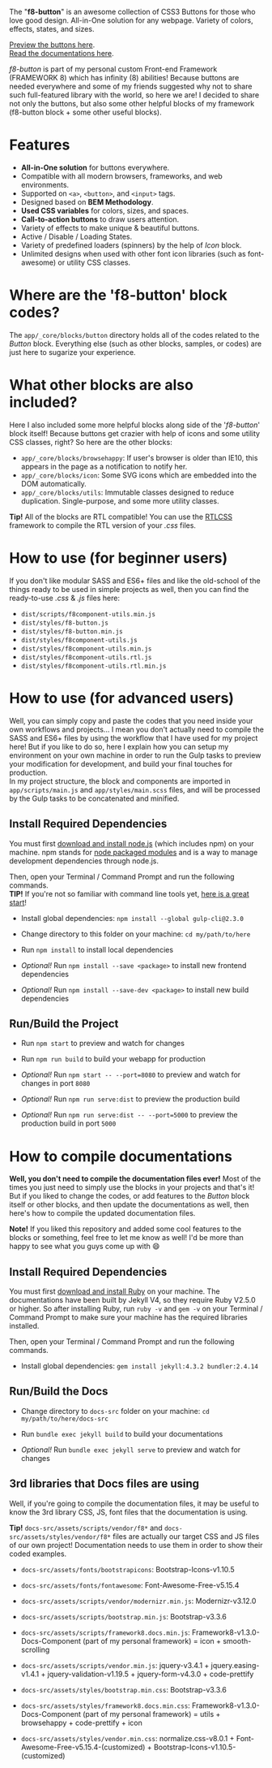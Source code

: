The "**f8-button**" is an awesome collection of CSS3 Buttons for those who love good design. All-in-One solution for any webpage. Variety of colors, effects, states, and sizes.

[Preview the buttons here](https://imalitavakoli.github.io/f8-button/preview/).  
[Read the documentations here](https://imalitavakoli.github.io/f8-button/docs/).

*f8-button* is part of my personal custom Front-end Framework (FRAMEWORK 8) which has infinity (8) abilities! Because buttons are needed everywhere and some of my friends suggested why not to share such full-featured library with the world, so here we are! I decided to share not only the buttons, but also some other helpful blocks of my framework (f8-button block + some other useful blocks).




# Features

- **All-in-One solution** for buttons everywhere.
- Compatible with all modern browsers, frameworks, and web environments.
- Supported on `<a>`, `<button>`, and `<input>` tags.
- Designed based on **BEM Methodology**.
- **Used CSS variables** for colors, sizes, and spaces.
- **Call-to-action buttons** to draw users attention.
- Variety of effects to make unique & beautiful buttons.
- Active / Disable / Loading States.
- Variety of predefined loaders (spinners) by the help of *Icon* block.
- Unlimited designs when used with other font icon libraries (such as font-awesome) or utility CSS classes.




# Where are the 'f8-button' block codes?

The `app/_core/blocks/button` directory holds all of the codes related to the *Button* block. Everything else (such as other blocks, samples, or codes) are just here to sugarize your experience.




# What other blocks are also included?

Here I also included some more helpful blocks along side of the '*f8-button*' block itself! Because buttons get crazier with help of icons and some utility CSS classes, right? So here are the other blocks:

- `app/_core/blocks/browsehappy`: If user's browser is older than IE10, this appears in the page as a notification to notify her.
- `app/_core/blocks/icon`: Some SVG icons which are embedded into the DOM automatically.
- `app/_core/blocks/utils`: Immutable classes designed to reduce duplication. Single-purpose, and some more utility classes.

**Tip!** All of the blocks are RTL compatible! You can use the [RTLCSS](https://rtlcss.com/) framework to compile the RTL version of your *.css* files.



# How to use (for beginner users)

If you don't like modular SASS and ES6+ files and like the old-school of the things ready to be used in simple projects as well, then you can find the ready-to-use *.css* & *.js* files here:

- `dist/scripts/f8component-utils.min.js`
- `dist/styles/f8-button.js`
- `dist/styles/f8-button.min.js`
- `dist/styles/f8component-utils.js`
- `dist/styles/f8component-utils.min.js`
- `dist/styles/f8component-utils.rtl.js`
- `dist/styles/f8component-utils.rtl.min.js`




# How to use (for advanced users)

Well, you can simply copy and paste the codes that you need inside your own workflows and projects... I mean you don't actually need to compile the SASS and ES6+ files by using the workflow that I have used for my project here! But if you like to do so, here I explain how you can setup my environment on your own machine in order to run the Gulp tasks to preview your modification for development, and build your final touches for production.  
In my project structure, the block and components are imported in `app/scripts/main.js` and `app/styles/main.scss` files, and will be processed by the Gulp tasks to be concatenated and minified.


## Install Required Dependencies

You must first [download and install node.js](https://nodejs.org/download/) (which includes npm) on your machine. npm stands for [node packaged modules](https://www.npmjs.com/) and is a way to manage development dependencies through node.js.

Then, open your Terminal / Command Prompt and run the following commands.  
**TIP!** If you're not so familiar with command line tools yet, [here is a great start](http://webdesign.tutsplus.com/series/the-command-line-for-web-design--cms-777)!


- Install global dependencies: `npm install --global gulp-cli@2.3.0`
- Change directory to this folder on your machine: `cd my/path/to/here`
- Run `npm install` to install local dependencies

- *Optional!* Run `npm install --save <package>` to install new frontend dependencies
- *Optional!* Run `npm install --save-dev <package>` to install new build dependencies


## Run/Build the Project

- Run `npm start` to preview and watch for changes
- Run `npm run build` to build your webapp for production

- *Optional!* Run `npm start -- --port=8080` to preview and watch for changes in port `8080`
- *Optional!* Run `npm run serve:dist` to preview the production build
- *Optional!* Run `npm run serve:dist -- --port=5000` to preview the production build in port `5000`




# How to compile documentations

**Well, you don't need to compile the documentation files ever!** Most of the times you just need to simply use the blocks in your projects and that's it! But if you liked to change the codes, or add features to the *Button* block itself or other blocks, and then update the documentations as well, then here's how to compile the updated documentation files.

**Note!** If you liked this repository and added some cool features to the blocks or something, feel free to let me know as well! I'd be more than happy to see what you guys come up with :smile:


## Install Required Dependencies

You must first [download and install Ruby](https://www.ruby-lang.org/en/downloads/) on your machine. The documentations have been built by Jekyll V4, so they require Ruby V2.5.0 or higher. So after installing Ruby, run `ruby -v` and `gem -v` on your Terminal / Command Prompt to make sure your machine has the required libraries installed.

Then, open your Terminal / Command Prompt and run the following commands.

- Install global dependencies: `gem install jekyll:4.3.2 bundler:2.4.14`


## Run/Build the Docs

- Change directory to `docs-src` folder on your machine: `cd my/path/to/here/docs-src`
- Run `bundle exec jekyll build` to build your documentations

- *Optional!* Run `bundle exec jekyll serve` to preview and watch for changes


## 3rd libraries that Docs files are using

Well, if you're going to compile the documentation files, it may be useful to know the 3rd library CSS, JS, font files that the documentation is using.

**Tip!** `docs-src/assets/scripts/vendor/f8*` and `docs-src/assets/styles/vendor/f8*` files are actually our target CSS and JS files of our own project! Documentation needs to use them in order to show their coded examples.

- `docs-src/assets/fonts/bootstrapicons`: Bootstrap-Icons-v1.10.5
- `docs-src/assets/fonts/fontawesome`: Font-Awesome-Free-v5.15.4

- `docs-src/assets/scripts/vendor/modernizr.min.js`: Modernizr-v3.12.0
- `docs-src/assets/scripts/bootstrap.min.js`: Bootstrap-v3.3.6
- `docs-src/assets/scripts/framework8.docs.min.js`: Framework8-v1.3.0-Docs-Component (part of my personal framework) = icon + smooth-scrolling
- `docs-src/assets/scripts/vendor.min.js`: jquery-v3.4.1 + jquery.easing-v1.4.1 + jquery-validation-v1.19.5 + jquery-form-v4.3.0 + code-prettify

- `docs-src/assets/styles/bootstrap.min.css`: Bootstrap-v3.3.6
- `docs-src/assets/styles/framework8.docs.min.css`: Framework8-v1.3.0-Docs-Component (part of my personal framework) = utils + browsehappy + code-prettify + icon
- `docs-src/assets/styles/vendor.min.css`: normalize.css-v8.0.1 + Font-Awesome-Free-v5.15.4-(customized) + Bootstrap-Icons-v1.10.5-(customized)